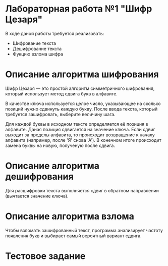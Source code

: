 # Лабораторная работа №1 "Шифр Цезаря"
В ходе даной работы требуется реализовать:  
 - Шифрование текста
 - Дешифрование текста
 - Фукцию взлома шифра

# Описание алгоритма шифрования
Шифр Цезаря — это простой алгоритм симметричного шифрования, который использует метод сдвига букв в алфавите.

В качестве ключа используется целое число, указывающее на сколько позиций нужно сдвинуть каждую букву.
После ввода текста, который требуется зашифровать, выберите величину шага. 

Для каждой буквы в исходном тексте определяется её позиция в алфавите. Даная позиция сдвигается на значение ключа. Если сдвиг выходит за пределы алфавита, то происходит возвращение к началу алфавита (например, после 'Я' снова 'А'). В конечном итоге происходит замена буквы на новую, полученую после сдвига.

# Описание алгоритма дешифрования
Для расшифровки текста выполняется сдвиг в обратном направлении (вычтается значение ключа).

# Описание алгоритма взлома
Чтобы взломать зашифрованный текст, программа анализирует частоту появления букв и выбирает самый вероятный вариант сдвига. 

# Тестовое задание 
